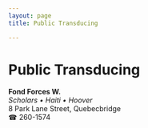 ```yaml
---
layout: page 
title: Public Transducing

---
```



# Public Transducing


 **Fond Forces W.**  
_Scholars • Haiti • Hoover_  
8 Park Lane Street, Quebecbridge  
☎ 260-1574


